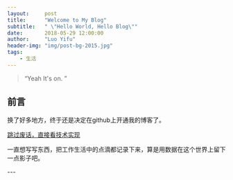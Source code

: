 ```yaml
---
layout:     post
title:      "Welcome to My Blog"
subtitle:   " \"Hello World, Hello Blog\""
date:       2018-05-29 12:00:00
author:     "Luo Yifu"
header-img: "img/post-bg-2015.jpg"
tags:
    - 生活
---
```


> “Yeah It's on. ”


## 前言

换了好多地方，终于还是决定在github上开通我的博客了。

[跳过废话，直接看技术实现 ](#build)

一直想写写东西，把工作生活中的点滴都记录下来，算是用数据在这个世界上留下一点影子吧。

<p id = "build"></p>
---


